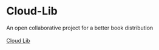 # Cloud-Lib
An open collaborative project for a better book distribution<br><br>
<a href="https://triptoafsin.github.io/Cloud-Lib/">Cloud Lib</a>
<p align="center"><img src-"https://triptoafsin.github.io/Cloud-Lib/pwa_icon.png"></p>
